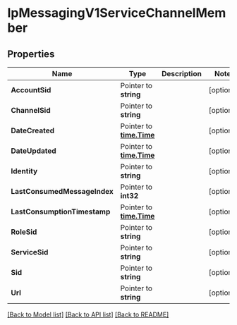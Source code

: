 # IpMessagingV1ServiceChannelMember

## Properties

Name | Type | Description | Notes
------------ | ------------- | ------------- | -------------
**AccountSid** | Pointer to **string** |  | [optional] 
**ChannelSid** | Pointer to **string** |  | [optional] 
**DateCreated** | Pointer to [**time.Time**](time.Time.md) |  | [optional] 
**DateUpdated** | Pointer to [**time.Time**](time.Time.md) |  | [optional] 
**Identity** | Pointer to **string** |  | [optional] 
**LastConsumedMessageIndex** | Pointer to **int32** |  | [optional] 
**LastConsumptionTimestamp** | Pointer to [**time.Time**](time.Time.md) |  | [optional] 
**RoleSid** | Pointer to **string** |  | [optional] 
**ServiceSid** | Pointer to **string** |  | [optional] 
**Sid** | Pointer to **string** |  | [optional] 
**Url** | Pointer to **string** |  | [optional] 

[[Back to Model list]](../README.md#documentation-for-models) [[Back to API list]](../README.md#documentation-for-api-endpoints) [[Back to README]](../README.md)


